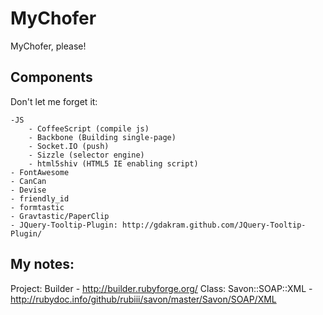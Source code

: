 MyChofer
=======

MyChofer, please!

Components
----------
Don't let me forget it:

	-JS
		- CoffeeScript (compile js)
		- Backbone (Building single-page)
		- Socket.IO	(push)
		- Sizzle (selector engine)
		- html5shiv (HTML5 IE enabling script)
	- FontAwesome
	- CanCan
	- Devise
	- friendly_id
	- formtastic
	- Gravtastic/PaperClip
	- JQuery-Tooltip-Plugin: http://gdakram.github.com/JQuery-Tooltip-Plugin/
	
My notes:
----------
Project: Builder - http://builder.rubyforge.org/
Class: Savon::SOAP::XML - http://rubydoc.info/github/rubiii/savon/master/Savon/SOAP/XML